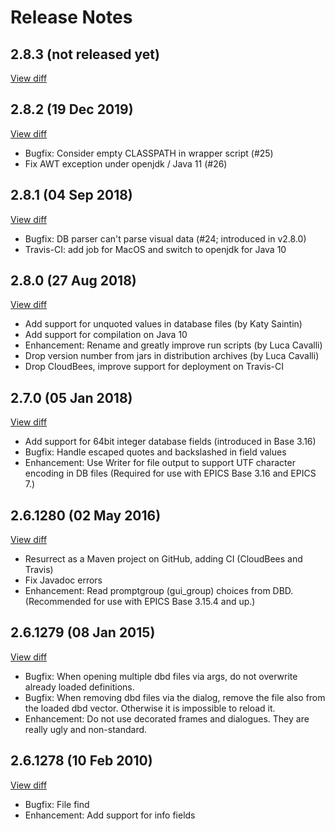 # Release Notes

## 2.8.3 (not released yet)
[View diff](https://github.com/epics-extensions/VisualDCT/compare/v2.8.2...master)

## 2.8.2 (19 Dec 2019)
[View diff](https://github.com/epics-extensions/VisualDCT/compare/v2.8.1...v2.8.2)

 * Bugfix: Consider empty CLASSPATH in wrapper script (#25)
 * Fix AWT exception under openjdk / Java 11 (#26)

## 2.8.1 (04 Sep 2018)
[View diff](https://github.com/epics-extensions/VisualDCT/compare/v2.8.0...v2.8.1)

 * Bugfix: DB parser can't parse visual data (#24; introduced in v2.8.0)
 * Travis-CI: add job for MacOS and switch to openjdk for Java 10

## 2.8.0 (27 Aug 2018)
[View diff](https://github.com/epics-extensions/VisualDCT/compare/v2.7.0...v2.8.0)

 * Add support for unquoted values in database files (by Katy Saintin)
 * Add support for compilation on Java 10
 * Enhancement: Rename and greatly improve run scripts (by Luca Cavalli)
 * Drop version number from jars in distribution archives (by Luca Cavalli)
 * Drop CloudBees, improve support for deployment on Travis-CI

## 2.7.0 (05 Jan 2018)
[View diff](https://github.com/epics-extensions/VisualDCT/compare/v2.6.1280...v2.7.0)

 * Add support for 64bit integer database fields (introduced in Base 3.16)
 * Bugfix: Handle escaped quotes and backslashed in field values
 * Enhancement: Use Writer for file output to support UTF character encoding in DB files
   (Required for use with EPICS Base 3.16 and EPICS 7.)

## 2.6.1280 (02 May 2016)
[View diff](https://github.com/epics-extensions/VisualDCT/compare/8f714da...v2.6.1280)

 * Resurrect as a Maven project on GitHub, adding CI (CloudBees and Travis)
 * Fix Javadoc errors
 * Enhancement: Read promptgroup (gui_group) choices from DBD.
   (Recommended for use with EPICS Base 3.15.4 and up.)

## 2.6.1279 (08 Jan 2015)
[View diff](https://github.com/epics-extensions/VisualDCT/compare/03889bc...8f714da)

 * Bugfix: When opening multiple dbd files via args, do not overwrite already
   loaded definitions.
 * Bugfix: When removing dbd files via the dialog, remove the file also from the
   loaded dbd vector. Otherwise it is impossible to reload it.
 * Enhancement: Do not use decorated frames and dialogues.
   They are really ugly and non-standard.

## 2.6.1278 (10 Feb 2010)
[View diff](https://github.com/epics-extensions/VisualDCT/compare/61f04240...b21ee0f5)

 * Bugfix: File find
 * Enhancement: Add support for info fields
